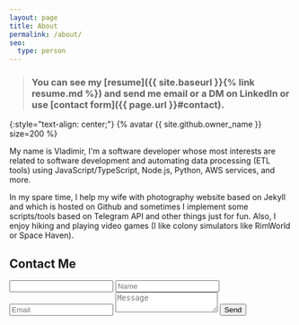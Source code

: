 ```yaml
---
layout: page
title: About
permalink: /about/
seo:
  type: person
---
```


> ### You can see my [resume]({{ site.baseurl }}{% link resume.md %}) and send me email or a DM on LinkedIn or use [contact form]({{ page.url }}#contact).

{:style="text-align: center;"}
{% avatar {{ site.github.owner_name }} size=200 %}

My name is Vladimir, I'm a software developer whose most interests are related to software development and automating data processing (ETL tools) using JavaScript/TypeScript, Node.js, Python, AWS services, and more.

In my spare time, I help my wife with photography website based on Jekyll and which is hosted on Github and sometimes I implement some scripts/tools based on Telegram API and other things just for fun. Also, I enjoy hiking and playing video games (I like colony simulators like RimWorld or Space Haven).

## Contact Me
<form id="contact" class="gform contact-form" action="https://script.google.com/macros/s/AKfycbyGpb8FslwEaO4_6by0ZmEI1_-Gr6lD9qXfQby9ZHN4EQgB1Vs/exec" method="POST">
  <div class="form-elements">
    <input id="itsatrap" type="text" name="itsatrap" value="" />
    <input id="name" type="text" name="name" placeholder="Name" maxlength="50" required>
    <input id="email" type="email" name="email" placeholder="Email" maxlength="254" required>
    <textarea id="body" name="body" placeholder="Message" maxlength="400" required></textarea>
    <input id="submit" class="btn cf" type="submit" value="Send">
  </div>
  <div class="thankyou_message" style="display:none;">
    <h2><em>Thanks</em> for contacting me!
      I will get back to you soon!</h2>
  </div>
</form>
<script data-cfasync="false" type="text/javascript" src="{{ '/assets/vendor/form-submission-handler.js' | relative_url  }}"></script>
